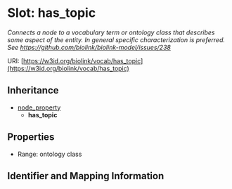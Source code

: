 # Slot: has_topic
_Connects a node to a vocabulary term or ontology class that describes some aspect of the entity. In general specific characterization is preferred. See https://github.com/biolink/biolink-model/issues/238_


URI: [https://w3id.org/biolink/vocab/has_topic](https://w3id.org/biolink/vocab/has_topic)




## Inheritance

* [node_property](node_property.md)
    * **has_topic**



## Properties

 * Range: ontology class



## Identifier and Mapping Information





